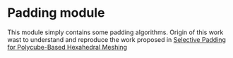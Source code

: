 # Padding module

This module simply contains some padding algorithms. Origin of this work
wast to understand and reproduce the work proposed in [Selective Padding for Polycube-Based Hexahedral Meshing](https://hal.inria.fr/hal-01970790/file/padding-author-version.pdf)